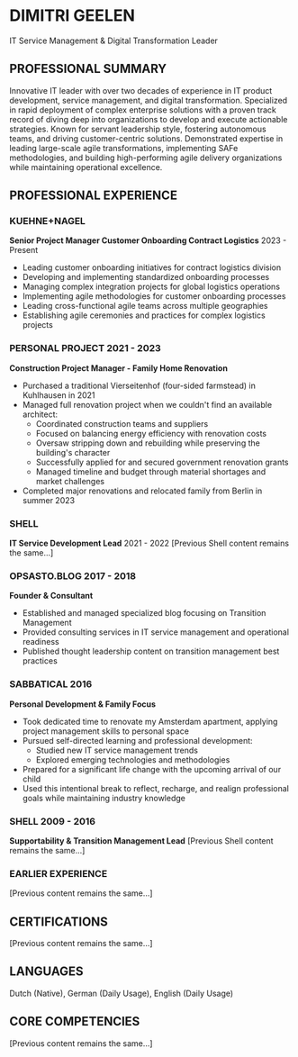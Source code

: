 # DIMITRI GEELEN
IT Service Management & Digital Transformation Leader

## PROFESSIONAL SUMMARY
Innovative IT leader with over two decades of experience in IT product development, service management, and digital transformation. Specialized in rapid deployment of complex enterprise solutions with a proven track record of diving deep into organizations to develop and execute actionable strategies. Known for servant leadership style, fostering autonomous teams, and driving customer-centric solutions. Demonstrated expertise in leading large-scale agile transformations, implementing SAFe methodologies, and building high-performing agile delivery organizations while maintaining operational excellence.

## PROFESSIONAL EXPERIENCE

### KUEHNE+NAGEL
**Senior Project Manager Customer Onboarding Contract Logistics**        2023 - Present
- Leading customer onboarding initiatives for contract logistics division
- Developing and implementing standardized onboarding processes
- Managing complex integration projects for global logistics operations
- Implementing agile methodologies for customer onboarding processes
- Leading cross-functional agile teams across multiple geographies
- Establishing agile ceremonies and practices for complex logistics projects

### PERSONAL PROJECT                                                    2021 - 2023  
**Construction Project Manager - Family Home Renovation**
- Purchased a traditional Vierseitenhof (four-sided farmstead) in Kuhlhausen in 2021
- Managed full renovation project when we couldn't find an available architect:
  * Coordinated construction teams and suppliers
  * Focused on balancing energy efficiency with renovation costs 
  * Oversaw stripping down and rebuilding while preserving the building's character
  * Successfully applied for and secured government renovation grants
  * Managed timeline and budget through material shortages and market challenges
- Completed major renovations and relocated family from Berlin in summer 2023

### SHELL
**IT Service Development Lead**                                         2021 - 2022
[Previous Shell content remains the same...]

### OPSASTO.BLOG                                                       2017 - 2018
**Founder & Consultant**
- Established and managed specialized blog focusing on Transition Management
- Provided consulting services in IT service management and operational readiness
- Published thought leadership content on transition management best practices

### SABBATICAL                                                           2016
**Personal Development & Family Focus**
- Took dedicated time to renovate my Amsterdam apartment, applying project management skills to personal space
- Pursued self-directed learning and professional development:
  * Studied new IT service management trends
  * Explored emerging technologies and methodologies
- Prepared for a significant life change with the upcoming arrival of our child
- Used this intentional break to reflect, recharge, and realign professional goals while maintaining industry knowledge

### SHELL                                                              2009 - 2016
**Supportability & Transition Management Lead**
[Previous Shell content remains the same...]

### EARLIER EXPERIENCE
[Previous content remains the same...]

## CERTIFICATIONS
[Previous content remains the same...]

## LANGUAGES
Dutch (Native), German (Daily Usage), English (Daily Usage)

## CORE COMPETENCIES
[Previous content remains the same...]